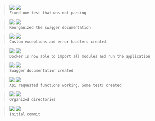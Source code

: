 > ![](https://img.shields.io/badge/Aug_26,_2022-black) ![](https://img.shields.io/badge/v0.4.2-FIX-gren)  
> `Fixed one test that was not passing`

> ![](https://img.shields.io/badge/Aug_26,_2022-black) ![](https://img.shields.io/badge/v0.4.1-REFACTOR-red)  
> `Reorganized the swagger documentation`

> ![](https://img.shields.io/badge/Aug_26,_2022-black) ![](https://img.shields.io/badge/v0.4.0-FEAT-blue)  
> `Custom exceptions and error handlers created`

> ![](https://img.shields.io/badge/Aug_26,_2022-black) ![](https://img.shields.io/badge/v0.3.1-FIX-gren)  
> `Docker is now able to import all modules and run the application`

> ![](https://img.shields.io/badge/Aug_25,_2022-black) ![](https://img.shields.io/badge/v0.3.0-FEAT-blue)  
> `Swagger documentation created`

> ![](https://img.shields.io/badge/Aug_25,_2022-black) ![](https://img.shields.io/badge/v0.2.0-FEAT-blue)  
> `Api requested functions working. Some tests created`

> ![](https://img.shields.io/badge/Aug_24,_2022-black) ![](https://img.shields.io/badge/v0.1.1-REFACTOR-red)  
> `Organized directories`

> ![](https://img.shields.io/badge/Aug_24,_2022-black) ![](https://img.shields.io/badge/v0.1.0-FEAT-blue)  
> `Initial commit`